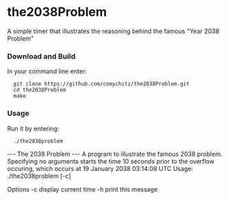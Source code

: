 # the2038Problem
A simple timer that illustrates the reasoning behind the famous "Year 2038 Problem"

### Download and Build
In your command line enter:
```
  git clone https://github.com/comychitz/the2038Problem.git
  cd the2038Problem
  make
```
### Usage
Run it by entering:
```
  ./the2038problem

```
  --- The 2038 Problem --- 
  A program to illustrate the famous 2038 problem.
  Specifying no arguments starts the time 10 seconds
  prior to the overflow occuring, which occurs at
  19 January 2038 03:14:08 UTC 
  Usage: ./the2038problem [-c]

  Options
  -c      display current time
  -h      print this message
```
